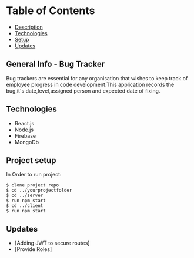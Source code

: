 # Table of Contents
* [Description](#general-info)
* [Technologies](#tech-stack)
* [Setup](#setup-info)
* [Updates](#challenges)

## General Info - Bug Tracker
Bug trackers are essential for any organisation that wishes to keep track of employee progress in code development.This application records the bug,it's date,level,assigned person and  expected date of fixing.

## Technologies
* React.js
* Node.js
* Firebase
* MongoDb

## Project setup
In Order to run project:
```
$ clone project repo
$ cd ../yourprojectfolder
$ cd ../server
$ run npm start
$ cd ../client
$ run npm start
```
## Updates
* [Adding JWT to secure routes]
* [Provide Roles]
